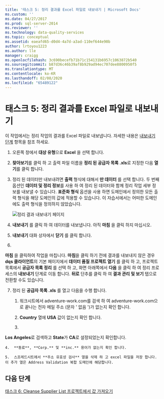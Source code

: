 ```yaml
---
title: '태스크 5: 정리 결과를 Excel 파일로 내보내기 | Microsoft Docs'
ms.custom: ''
ms.date: 04/27/2017
ms.prod: sql-server-2014
ms.reviewer: ''
ms.technology: data-quality-services
ms.topic: conceptual
ms.assetid: eaeafd65-d0d4-4a7d-a3ad-110ef644e90b
author: lrtoyou1223
ms.author: lle
manager: craigg
ms.openlocfilehash: 3c690becefb71b71c154131b6957c1063872b540
ms.sourcegitcommit: b87d36c46b39af8b929ad94ec707dee8800950f5
ms.translationtype: MT
ms.contentlocale: ko-KR
ms.lasthandoff: 02/08/2020
ms.locfileid: "65489122"
---
```

# <a name="task-5-exporting-cleansing-results-to-an-excel-file"></a>태스크 5: 정리 결과를 Excel 파일로 내보내기
  이 작업에서는 정리 작업의 결과를 Excel 파일로 내보냅니다. 자세한 내용은 [내보내기 단계](https://msdn.microsoft.com/library/hh213061.aspx#Export) 항목을 참조 하세요.  
  
1.  오른쪽 창에서 **대상 유형**으로 **Excel** 을 선택 합니다.  
  
2.  **찾아보기**를 클릭 하 고 출력 파일 이름을 **정리 된 공급자 목록 .xls**로 지정한 다음 **열기**를 클릭 합니다.  
  
3.  정리 된 데이터만 내보내려면 **출력** 형식에 대해서 **만 데이터** 를 선택 합니다. 두 번째 옵션인 **데이터 및 정리 정보**를 사용 하 여 정리 된 데이터와 함께 정리 작업 세부 정보를 내보낼 수 있습니다. **표준화 형식** 옵션을 사용 하면 도메인에서 정의한 모든 출력 형식을 해당 도메인의 값에 적용할 수 있습니다. 이 자습서에서는 어떠한 도메인에도 출력 형식을 정의하지 않았습니다.  
  
     ![정리 결과 내보내기 페이지](../../2014/tutorials/media/et-exportingcleansingresultstoanexcelfile.jpg "정리 결과 내보내기 페이지")  
  
4.  **내보내기** 를 클릭 하 여 데이터를 내보냅니다. 아직 **마침** 을 클릭 하지 마십시오.  
  
5.  **내보내기** 대화 상자에서 **닫기** 를 클릭 합니다.  
  
6.  
  **마침** 을 클릭하여 작업을 마칩니다. **마침**을 클릭 하기 전에 결과를 내보내지 않은 경우 **dqs 클라이언트**의 기본 페이지에서 **데이터 품질 프로젝트 열기** 를 클릭 하 고, 프로젝트 목록에서 **공급자 목록 정리** 를 선택 하 고, 화면 아래쪽에서 **다음** 을 클릭 하 여 정리 프로세스의 **내보내기** 단계로 이동 합니다. **뒤로** 단추를 클릭 하 여 **결과 관리 및 보기** 탭으로 전환할 수도 있습니다.  
  
7.  정리 된 **공급자 목록 .xls** 를 열고 다음을 수행 합니다.  
  
    1.  워크시트에서 adventure-work.com를 검색 하 여 adventure-work.com으로 끝나는 전자 메일 주소 (문자 ' 없음 ')가 없는지 확인 합니다.  
  
    2.  **Country** 열에 **USA** 값이 없는지 확인 합니다.  
  
    3.  
  **Los Angeles**로 검색하고 **State**가 **CA**로 설정되었는지 확인합니다.  
  
    4.  **동료**, **Corp.** 및 **inc.** 용어가 없는지 확인 합니다.  
  
    5.  스프레드시트에서 **주소 유효성 검사** 열을 삭제 하 고 excel 파일을 저장 합니다. 이 추가 열은 Address Validation 복합 도메인에 해당합니다.  
  
## <a name="next-step"></a>다음 단계  
 [태스크 6: Cleanse Supplier List 프로젝트에서 값 가져오기](../../2014/tutorials/task-6-importing-values-from-the-cleanse-supplier-list-project.md)  
  
  
